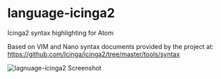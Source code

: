 # language-icinga2

Icinga2 syntax highlighting for Atom

Based on VIM and Nano syntax documents provided by the project at:
https://github.com/Icinga/icinga2/tree/master/tools/syntax

![lagnuage-icinga2 Screenshot](hhttps://github.com/Malcolm/language-icinga2/blob/master/screenshot.png?raw=true)
